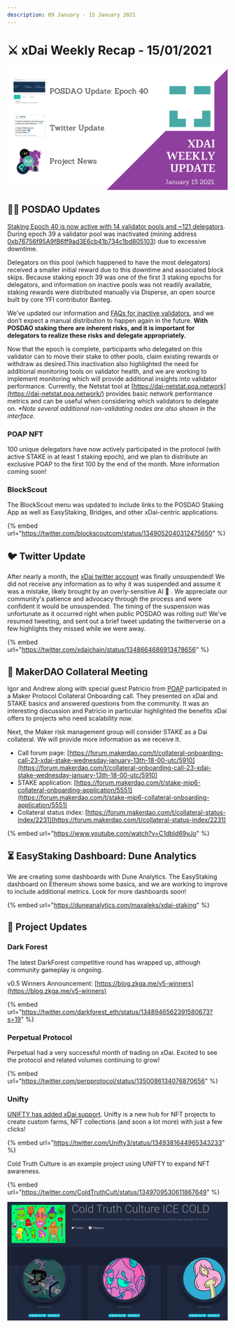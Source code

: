 ```yaml
---
description: 09 January - 15 January 2021
---
```


# ⚔️ xDai Weekly Recap - 15/01/2021

![](<../../../../.gitbook/assets/Green and Black Modern Sales Marketing Presentation (13).png>)

## 👩🏫 POSDAO Updates

[Staking Epoch 40 is now active with 14 validator pools and \~121 delegators](https://blockscout.com/xdai/mainnet/validators). During epoch 39 a validator pool was inactivated (mining address[ 0xb76756f95A9fB6ff9ad3E6cb41b734c1bd805103](https://blockscout.com/xdai/mainnet/address/0xb76756f95A9fB6ff9ad3E6cb41b734c1bd805103/transactions)) due to excessive downtime.

Delegators on this pool (which happened to have the most delegators) received a smaller initial reward due to this downtime and associated block skips. Because staking epoch 39 was one of the first 3 staking epochs for delegators, and information on inactive pools was not readily available, staking rewards were distributed manually via Disperse, an open source built by core YFI contributor Banteg.

We’ve updated our information and [FAQs for inactive validators](../../../faqs/public-staking-validators-and-delegators.md#what-is-an-inactive-pool), and we don’t expect a manual distribution to happen again in the future. **With POSDAO staking there are inherent risks, and it is important for delegators to realize these risks and delegate appropriately.**

Now that the epoch is complete, participants who delegated on this validator can to move their stake to other pools, claim existing rewards or withdraw as desired.This inactivation also highlighted the need for additional monitoring tools on validator health, and we are working to implement monitoring which will provide additional insights into validator performance. Currently, the Netstat tool at [https://dai-netstat.poa.network](https://dai-netstat.poa.network/) provides basic network performance metrics and can be useful when considering which validators to delegate on. _\*Note several additional non-validating nodes are also shown in the interface._

### POAP NFT

100 unique delegators have now actively participated in the protocol (with active STAKE in at least 1 staking epoch), and we plan to distribute an exclusive POAP to the first 100 by the end of the month. More information coming soon!

### BlockScout

The BlockScout menu was updated to include links to the POSDAO Staking App as well as EasyStaking, Bridges, and other xDai-centric applications.

{% embed url="https://twitter.com/blockscoutcom/status/1349052040312475650" %}

## 🐦 Twitter Update

After nearly a month, the [xDai twitter account](https://twitter.com/xdaichain) was finally unsuspended! We did not receive any information as to why it was suspended and assume it was a mistake, likely brought by an overly-sensitive AI 🤖 . We appreciate our community's patience and advocacy through the process and were confident it would be unsuspended. The timing of the suspension was unfortunate as it occurred right when public POSDAO was rolling out! We've resumed tweeting, and sent out a brief tweet updating the twitterverse on a few highlights they missed while we were away.

{% embed url="https://twitter.com/xdaichain/status/1348664686913478656" %}

## 🧺 MakerDAO Collateral Meeting

Igor and Andrew along with special guest Patricio from [POAP](https://www.poap.xyz/) participated in a Maker Protocol Collateral Onboarding call. They presented on xDai and STAKE basics and answered questions from the community. It was an interesting discussion and Patricio in particular highlighted the benefits xDai offers to projects who need scalability now.

Next, the Maker risk management group will consider STAKE as a Dai collateral. We will provide more information as we receive it.

* Call forum page: [https://forum.makerdao.com/t/collateral-onboarding-call-23-xdai-stake-wednesday-january-13th-18-00-utc/5910](https://forum.makerdao.com/t/collateral-onboarding-call-23-xdai-stake-wednesday-january-13th-18-00-utc/5910)
* STAKE application: [https://forum.makerdao.com/t/stake-mip6-collateral-onboarding-application/5551](https://forum.makerdao.com/t/stake-mip6-collateral-onboarding-application/5551)
* Collateral status index: [https://forum.makerdao.com/t/collateral-status-index/2231](https://forum.makerdao.com/t/collateral-status-index/2231)

{% embed url="https://www.youtube.com/watch?v=C1dbId69vJo" %}

## ⏳ EasyStaking Dashboard: Dune Analytics

We are creating some dashboards with Dune Analytics. The EasyStaking dashboard on Ethereum shows some basics, and we are working to improve to include additional metrics. Look for more dashboards soon!

{% embed url="https://duneanalytics.com/maxaleks/xdai-staking" %}

## 🦋 Project Updates

### Dark Forest

The latest DarkForest competitive round has wrapped up, although community gameplay is ongoing.

v0.5 Winners Announcement: [https://blog.zkga.me/v5-winners](https://blog.zkga.me/v5-winners)

{% embed url="https://twitter.com/darkforest_eth/status/1348946562391580673?s=19" %}

### Perpetual Protocol

Perpetual had a very successful month of trading on xDai. Excited to see the protocol and related volumes continuing to grow!

{% embed url="https://twitter.com/perpprotocol/status/1350086134076870656" %}

### Unifty

[UNIFTY has added xDai support](https://unifty.io/xdai/). Unifty is a new hub for NFT projects to create custom farms, NFT collections (and soon a lot more) with just a few clicks!

{% embed url="https://twitter.com/Unifty3/status/1349381644965343233" %}

Cold Truth Culture is an example project using UNIFTY to expand NFT awareness.

{% embed url="https://twitter.com/ColdTruthCult/status/1349709530611867649" %}

![](../../../../.gitbook/assets/ctc.png)
